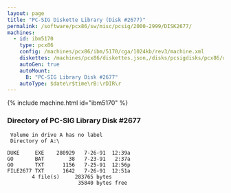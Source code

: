 ```yaml
---
layout: page
title: "PC-SIG Diskette Library (Disk #2677)"
permalink: /software/pcx86/sw/misc/pcsig/2000-2999/DISK2677/
machines:
  - id: ibm5170
    type: pcx86
    config: /machines/pcx86/ibm/5170/cga/1024kb/rev3/machine.xml
    diskettes: /machines/pcx86/diskettes.json,/disks/pcsigdisks/pcx86/diskettes.json
    autoGen: true
    autoMount:
      B: "PC-SIG Library Disk #2677"
    autoType: $date\r$time\rB:\rDIR\r
---
```


{% include machine.html id="ibm5170" %}

### Directory of PC-SIG Library Disk #2677

     Volume in drive A has no label
     Directory of A:\

    DUKE     EXE    280929   7-26-91  12:39a
    GO       BAT        38   7-23-91   2:37a
    GO       TXT      1156   7-25-91  12:56p
    FILE2677 TXT      1642   7-26-91  12:51a
            4 file(s)     283765 bytes
                           35840 bytes free
